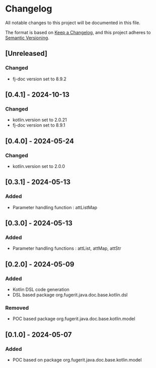 # Changelog

All notable changes to this project will be documented in this file.

The format is based on [Keep a Changelog](https://keepachangelog.com/en/1.1.0/),
and this project adheres to [Semantic Versioning](https://semver.org/spec/v2.0.0.html).

## [Unreleased]

### Changed

- fj-doc version set to 8.9.2

## [0.4.1] - 2024-10-13

### Changed

- kotlin.version set to 2.0.21
- fj-doc version set to 8.9.1

## [0.4.0] - 2024-05-24

### Changed

- kotlin.version set to 2.0.0

## [0.3.1] - 2024-05-13

### Added

- Parameter handling function : attListMap

## [0.3.0] - 2024-05-13

### Added

- Parameter handling functions : attList, attMap, attStr

## [0.2.0] - 2024-05-09

### Added

- Kotlin DSL code generation
- DSL based package org.fugerit.java.doc.base.kotlin.dsl

### Removed

- POC based package org.fugerit.java.doc.base.kotlin.model

## [0.1.0] - 2024-05-07

### Added

- POC based on package org.fugerit.java.doc.base.kotlin.model
